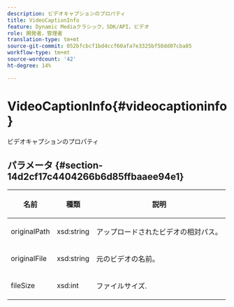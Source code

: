 ```yaml
---
description: ビデオキャプションのプロパティ
title: VideoCaptionInfo
feature: Dynamic Mediaクラシック，SDK/API，ビデオ
role: 開発者，管理者
translation-type: tm+mt
source-git-commit: 052bfcbcf1bd4ccf60afa7e3325bf58dd07cba85
workflow-type: tm+mt
source-wordcount: '42'
ht-degree: 14%

---
```



# VideoCaptionInfo{#videocaptioninfo}

ビデオキャプションのプロパティ

## パラメータ {#section-14d2cf17c4404266b6d85ffbaaee94e1}

<table id="table_BAE71BF478874997807F690EB5F91ECD"> 
 <thead> 
  <tr> 
   <th colname="col1" class="entry"> <p>名前 </p> </th> 
   <th colname="col2" class="entry"> <p>種類 </p> </th> 
   <th colname="col3" class="entry"> <p>説明 </p> </th> 
  </tr>
 </thead>
 <tbody> 
  <tr> 
   <td colname="col1"> <p><span class="codeph"> originalPath</span> </p> </td> 
   <td colname="col2"> <p><span class="codeph"> xsd:string</span> </p> </td> 
   <td colname="col3"> <p>アップロードされたビデオの相対パス。 </p> </td> 
  </tr> 
  <tr> 
   <td colname="col1"> <p><span class="codeph"> originalFile</span> </p> </td> 
   <td colname="col2"> <p><span class="codeph"> xsd:string</span> </p> </td> 
   <td colname="col3"> <p>元のビデオの名前。 </p> </td> 
  </tr> 
  <tr> 
   <td colname="col1"> <p><span class="codeph"> fileSize</span> </p> </td> 
   <td colname="col2"> <p><span class="codeph"> xsd:int</span> </p> </td> 
   <td colname="col3"> <p>ファイルサイズ. </p> </td> 
  </tr> 
 </tbody> 
</table>

